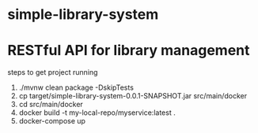 ﻿# simple-library-system
# RESTful API for library management 
 steps to get project running
 1. ./mvnw clean package -DskipTests
 2. cp target/simple-library-system-0.0.1-SNAPSHOT.jar src/main/docker
 3. cd src/main/docker
 4. docker build -t my-local-repo/myservice:latest .
 5. docker-compose up

